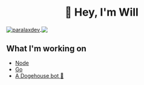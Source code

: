 <h1 align="center">👋 Hey, I'm Will</h1>

<a href="https://github.com/paralaxdev">
  <img align="center" src="https://github-readme-stats.vercel.app/api?username=paralaxdev&count_private=true&include_all_commits=true&theme=tokyonight" alt="paralaxdev" />
</a>
<a href="https://github.com/paralaxdev">
  <img align="center" src="https://github-readme-stats.vercel.app/api/top-langs/?username=paralaxdev&layout=compact&theme=tokyonight&langs_count=15" />
</a>

## What I'm working on
<!-- WHAT-IM-DOING:START -->
- [Node](https://nodejs.org/en/)
- [Go](https://golang.org/)
- [A Dogehouse bot 🚀](https://github.com/benawad/dogehouse)
<!-- WHAT-IM-DOING:END -->

